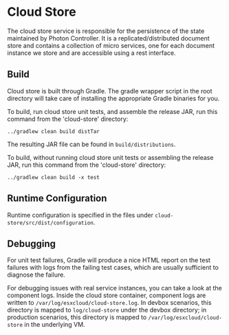 # Cloud Store

The cloud store service is responsible for the persistence of the state maintained by Photon Controller. It is
a replicated/distributed document store and contains a collection of micro services, one for each document instance we
store and are accessible using a rest interface.

## Build

Cloud store is built through Gradle. The gradle wrapper script in the root directory will take care of installing the
appropriate Gradle binaries for you.

To build, run cloud store unit tests, and assemble the release JAR, run this command from the 'cloud-store' directory:

```
../gradlew clean build distTar
```

The resulting JAR file can be found in `build/distributions`.

To build, without running cloud store unit tests or assembling the release JAR, run this command from the
'cloud-store' directory:

```
../gradlew clean build -x test
```

## Runtime Configuration

Runtime configuration is specified in the files under `cloud-store/src/dist/configuration`.

## Debugging

For unit test failures, Gradle will produce a nice HTML report on the test failures with logs from the failing test
cases, which are usually sufficient to diagnose the failure.

For debugging issues with real service instances, you can take a look at the component logs. Inside the cloud store
container, component logs are written to `/var/log/esxcloud/cloud-store.log`. In devbox scenarios, this directory is
mapped to `log/cloud-store` under the devbox directory; in production scenarios, this directory is mapped to
`/var/log/esxcloud/cloud-store` in the underlying VM.
